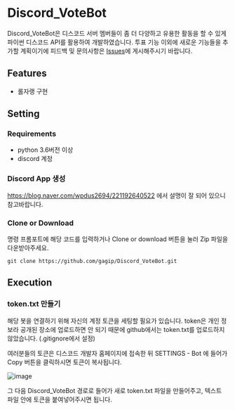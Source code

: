 # Discord_VoteBot
Discord_VoteBot은 디스코드 서버 멤버들이 좀 더 다양하고 유용한 활동을 할 수 있게 파이썬 디스코드 API를 활용하여 개발하였습니다. 투표 기능 이외에 새로운 기능들을 추가할 계획이기에 피드백 및 문의사항은 [Issues](https://github.com/gagip/Discord_VoteBot/issues)에 게시해주시기 바랍니다.



## Features

- 롤자랭 구현



## Setting

### Requirements

- python 3.6버전 이상
- discord 계정



### Discord App 생성

https://blog.naver.com/wpdus2694/221192640522 에서 설명이 잘 되어 있으니 참고바랍니다. 



### Clone or Download

명령 프롬포트에 해당 코드를 입력하거나 Clone or download 버튼을 눌러 Zip 파일을 다운받아주세요.

```
git clone https://github.com/gagip/Discord_VoteBot.git
```



## Execution

### token.txt 만들기

해당 봇을 연결하기 위해 자신의 계정 토큰을 세팅할 필요가 있습니다. token은 개인 정보라 공개된 장소에 업로드하면 안 되기 때문에 github에서는 token.txt를 업로드하지 않았습니다.  (.gitignore에서 설정)

여러분들의 토큰은 디스코드 개발자 홈페이지에 접속한 뒤 SETTINGS - Bot 에 들어가 Copy 버튼을 클릭하시면 토큰이 복사됩니다. 

![image](https://user-images.githubusercontent.com/27941099/83189182-cb251880-a16b-11ea-86cd-61f6f8e23e85.png)

그 다음 Discord_VoteBot 경로로 들어가 새로 token.txt 파일을 만들어주고, 텍스트 파일 안에 토큰을 붙여넣어주시면 됩니다.
